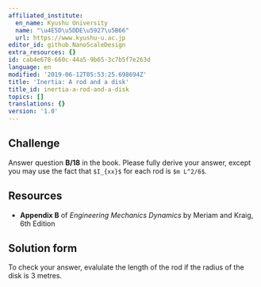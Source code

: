 ```yaml
---
affiliated_institute:
  en_name: Kyushu University
  name: "\u4E5D\u5DDE\u5927\u5B66"
  url: https://www.kyushu-u.ac.jp
editor_id: github.NanoScaleDesign
extra_resources: {}
id: cab4e678-660c-44a5-9b65-3c7b5f7e263d
language: en
modified: '2019-06-12T05:53:25.698694Z'
title: 'Inertia: A rod and a disk'
title_id: inertia-a-rod-and-a-disk
topics: []
translations: {}
version: '1.0'
---
```


## Challenge
Answer question **B/18** in the book.  Please fully derive your answer, except you may use the fact that `$I_{xx}$` for each rod is `$m L^2/6$`.


## Resources
- **Appendix B** of *Engineering Mechanics Dynamics* by Meriam and Kraig, 6th Edition


## Solution form
To check your answer, evalulate the length of the rod if the radius of the disk is 3 metres.
